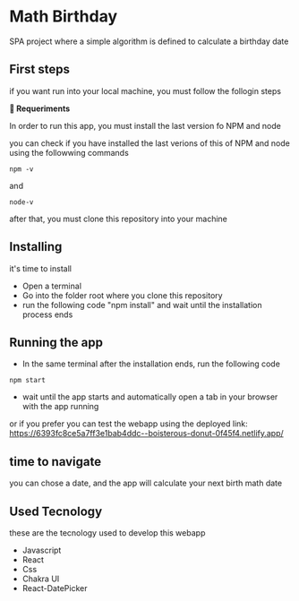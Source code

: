 
# Math Birthday

SPA project where a simple algorithm is defined to calculate a birthday date

## First steps

 if you want run into your local machine, you must follow the follogin steps
 

 **📑  Requeriments**

In order to run this app, you must install the last version fo NPM and node

you can check if you have installed the last verions of this of NPM and node using the followwing commands

```
npm -v
```
and

``` 
node-v
```

after that, you must clone this repository into your machine

## Installing

 it's time to install

 - Open a terminal
 - Go into the folder root where you clone this repository
 - run the following code "npm install" and wait until the installation process ends
 
## Running the app

- In the same terminal after the installation ends, run the following code

```
npm start
```
- wait until the app starts and automatically open a tab in your browser with the app running 

or if you prefer you can test the webapp using the deployed link: https://6393fc8ce5a7ff3e1bab4ddc--boisterous-donut-0f45f4.netlify.app/

## time to navigate

you can chose a date, and the app will calculate your next birth math date

## Used Tecnology

these are the tecnology used to develop this webapp

-   Javascript
-   React
-   Css
-   Chakra UI
-   React-DatePicker
